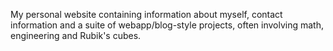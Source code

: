My personal website containing information about myself, contact information and a suite of webapp/blog-style projects, often involving math, engineering and Rubik's cubes.
